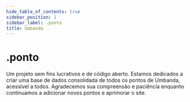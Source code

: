 ```yaml
---
hide_table_of_contents: true
sidebar_position: 1
sidebar_label: .ponto
title: Umbanda
---
```


# .ponto

Um projeto sem fins lucrativos e de código aberto. Estamos dedicados a criar uma base de dados consolidada de todos os pontos de Umbanda, acessível a todos. Agradecemos sua compreensão e paciência enquanto continuamos a adicionar novos pontos e aprimorar o site.
